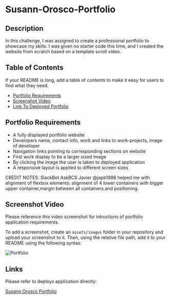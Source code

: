 # Susann-Orosco-Portfolio

## Description

In this challenge, I was assigned to create a professional portfolio to showcase my skills. I was given no starter code this time, and I created the website from scratch based on a template scroll video. 

## Table of Contents 

If your README is long, add a table of contents to make it easy for users to find what they need.

- [Portfolio Requirements](#portfolio-requirements)
- [Screenshot Video](#screenshot-video)
- [Link To Deployed Portfolio](#link-to-deployed-portfolio)

## Portfolio Requirements

- A fully displayed portfolio website
- Developers name, contact info, work and links to work-projects, image of developer
- Navigation links pointing to corresponding sections on website
- First work display to be a larger sized image
- By clicking the image the user is taken to deployed application
- A responsive layout is applied to different screen sizes

CREDIT NOTES: SlackBot AskBCS Javier @japb1998 helped me with alignment of flexbox elements: alignment of 4 lower containers with bigger upper container,margin between all containers and positioning.

## Screenshot Video

Please reference this video screenshot for intructions of portfolio application requirements. 

To add a screenshot, create an `assets/images` folder in your repository and upload your screenshot to it. Then, using the relative file path, add it to your README using the following syntax:

![Portfolio](assets/images/02-advanced-css-homework-demo.gif)

## Links

Please refer to deploys application directly:

[Susann Orosco Portfolio](https://susorocode.github.io/portfolio/)